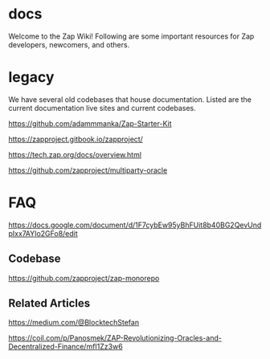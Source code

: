 # docs
Welcome to the Zap Wiki! Following are some important resources for Zap developers, newcomers, and others.

# legacy

We have several old codebases that house documentation. Listed are the current documentation live sites and current codebases.

https://github.com/adammmanka/Zap-Starter-Kit

https://zapproject.gitbook.io/zapproject/

https://tech.zap.org/docs/overview.html

https://github.com/zapproject/multiparty-oracle

# FAQ

https://docs.google.com/document/d/1F7cybEw95yBhFUit8b40BG2QevUndpIxx7AYIo2GFo8/edit

## Codebase

https://github.com/zapproject/zap-monorepo

## Related Articles


https://medium.com/@BlocktechStefan


https://coil.com/p/Panosmek/ZAP-Revolutionizing-Oracles-and-Decentralized-Finance/mfI1Zz3w6


